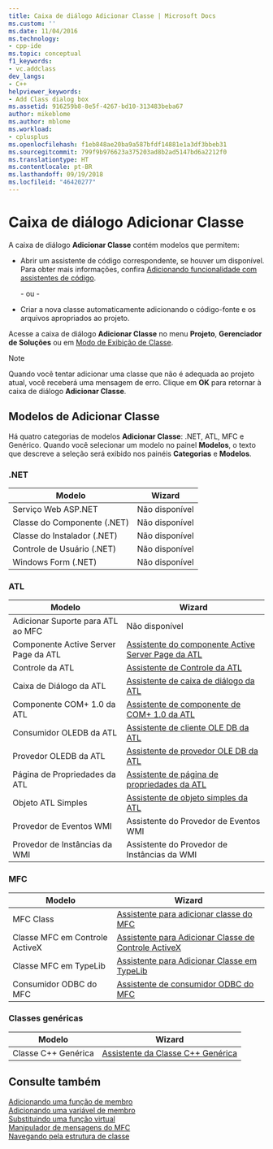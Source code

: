 ```yaml
---
title: Caixa de diálogo Adicionar Classe | Microsoft Docs
ms.custom: ''
ms.date: 11/04/2016
ms.technology:
- cpp-ide
ms.topic: conceptual
f1_keywords:
- vc.addclass
dev_langs:
- C++
helpviewer_keywords:
- Add Class dialog box
ms.assetid: 916259b8-8e5f-4267-bd10-313483beba67
author: mikeblome
ms.author: mblome
ms.workload:
- cplusplus
ms.openlocfilehash: f1eb848ae20ba9a587bfdf14881e1a3df3bbeb31
ms.sourcegitcommit: 799f9b976623a375203ad8b2ad5147bd6a2212f0
ms.translationtype: HT
ms.contentlocale: pt-BR
ms.lasthandoff: 09/19/2018
ms.locfileid: "46420277"
---
```

# <a name="add-class-dialog-box"></a>Caixa de diálogo Adicionar Classe

A caixa de diálogo **Adicionar Classe** contém modelos que permitem:

- Abrir um assistente de código correspondente, se houver um disponível. Para obter mais informações, confira [Adicionando funcionalidade com assistentes de código](../ide/adding-functionality-with-code-wizards-cpp.md).

   \- ou -

- Criar a nova classe automaticamente adicionando o código-fonte e os arquivos apropriados ao projeto.

Acesse a caixa de diálogo **Adicionar Classe** no menu **Projeto**, **Gerenciador de Soluções** ou em [Modo de Exibição de Classe](/visualstudio/ide/viewing-the-structure-of-code).

> [!NOTE]
>  Quando você tentar adicionar uma classe que não é adequada ao projeto atual, você receberá uma mensagem de erro. Clique em **OK** para retornar à caixa de diálogo **Adicionar Classe**.

## <a name="add-class-templates"></a>Modelos de Adicionar Classe

Há quatro categorias de modelos **Adicionar Classe**: .NET, ATL, MFC e Genérico. Quando você selecionar um modelo no painel **Modelos**, o texto que descreve a seleção será exibido nos painéis **Categorias** e **Modelos**.

### <a name="net"></a>.NET

|Modelo|Wizard|
|--------------|------------|
|Serviço Web ASP.NET|Não disponível|
|Classe do Componente (.NET)|Não disponível|
|Classe do Instalador (.NET)|Não disponível|
|Controle de Usuário (.NET)|Não disponível|
|Windows Form (.NET)|Não disponível|

### <a name="atl"></a>ATL

|Modelo|Wizard|
|--------------|------------|
|Adicionar Suporte para ATL ao MFC|Não disponível|
|Componente Active Server Page da ATL|[Assistente do componente Active Server Page da ATL](../atl/reference/atl-active-server-page-component-wizard.md)|
|Controle da ATL|[Assistente de Controle da ATL](../atl/reference/atl-control-wizard.md)|
|Caixa de Diálogo da ATL|[Assistente de caixa de diálogo da ATL](../atl/reference/atl-dialog-wizard.md)|
|Componente COM+ 1.0 da ATL|[Assistente de componente de COM+ 1.0 da ATL](../atl/reference/atl-com-plus-1-0-component-wizard.md)|
|Consumidor OLEDB da ATL|[Assistente de cliente OLE DB da ATL](../atl/reference/atl-ole-db-consumer-wizard.md)|
|Provedor OLEDB da ATL|[Assistente de provedor OLE DB da ATL](../atl/reference/atl-ole-db-provider-wizard.md)|
|Página de Propriedades da ATL|[Assistente de página de propriedades da ATL](../atl/reference/atl-property-page-wizard.md)|
|Objeto ATL Simples|[Assistente de objeto simples da ATL](../atl/reference/atl-simple-object-wizard.md)|
|Provedor de Eventos WMI|Assistente do Provedor de Eventos WMI|
|Provedor de Instâncias da WMI|Assistente do Provedor de Instâncias da WMI|

### <a name="mfc"></a>MFC

|Modelo|Wizard|
|--------------|------------|
|MFC Class|[Assistente para adicionar classe do MFC](../mfc/reference/mfc-add-class-wizard.md)|
|Classe MFC em Controle ActiveX|[Assistente para Adicionar Classe de Controle ActiveX](../ide/add-class-from-activex-control-wizard.md)|
|Classe MFC em TypeLib|[Assistente para Adicionar Classe em TypeLib](../mfc/reference/add-class-from-typelib-wizard.md)|
|Consumidor ODBC do MFC|[Assistente de consumidor ODBC do MFC](../mfc/reference/mfc-odbc-consumer-wizard.md)|

### <a name="generic-classes"></a>Classes genéricas

|Modelo|Wizard|
|--------------|------------|
|Classe C++ Genérica|[Assistente da Classe C++ Genérica](../ide/generic-cpp-class-wizard.md)|

## <a name="see-also"></a>Consulte também

[Adicionando uma função de membro](../ide/adding-a-member-function-visual-cpp.md)<br>
[Adicionando uma variável de membro](../ide/adding-a-member-variable-visual-cpp.md)<br>
[Substituindo uma função virtual](../ide/overriding-a-virtual-function-visual-cpp.md)<br>
[Manipulador de mensagens do MFC](../mfc/reference/adding-an-mfc-message-handler.md)<br>
[Navegando pela estrutura de classe](../ide/navigating-the-class-structure-visual-cpp.md)